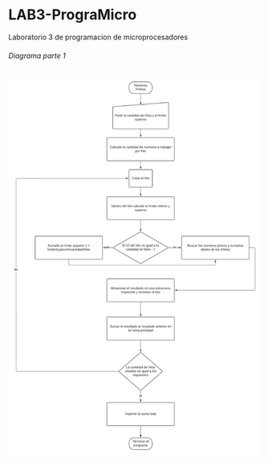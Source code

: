 # LAB3-PrograMicro
Laboratorio 3 de programacion de microprocesadores
###### Diagrama parte 1
<img src="https://github.com/angelcast2002/LAB3-PrograMicro/blob/main/Parte1-Lab3/LAB3-MicroProcesadores-Parte1.png">
